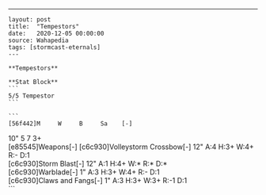 ---
    layout: post
    title:  "Tempestors"
    date:   2020-12-05 00:00:00
    source: Wahapedia
    tags: [stormcast-eternals]
    ---
    
    **Tempestors**
    
    **Stat Block**
    ```
    5/5 Tempestor
    ```
    
    ```
    [56f442]M     W     B     Sa    [-]
10"   5     7     3+    
[e85545]Weapons[-]
[c6c930]Volleystorm Crossbow[-]
12"    A:4    H:3+   W:4+   R:-    D:1   
[c6c930]Storm Blast[-]
12"    A:1    H:4+   W:*    R:*    D:*   
[c6c930]Warblade[-]
1"     A:3    H:3+   W:4+   R:-    D:1   
[c6c930]Claws and Fangs[-]
1"     A:3    H:3+   W:3+   R:-1   D:1   
    ```
    
    
    